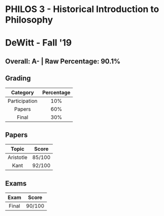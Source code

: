 # PHILOS 3 - Historical Introduction to Philosophy
# DeWitt - Fall '19

## Overall: A- | Raw Percentage: 90.1%

## Grading
| Category | Percentage |
|:---:|:---:|
| Participation | 10% |
| Papers | 60% |
| Final | 30% |

## Papers
| Topic | Score |
|:---:|:---:|
| Aristotle | 85/100 |
| Kant | 92/100 |

## Exams
| Exam | Score |
|:---:|:---:|
| Final | 90/100 |
